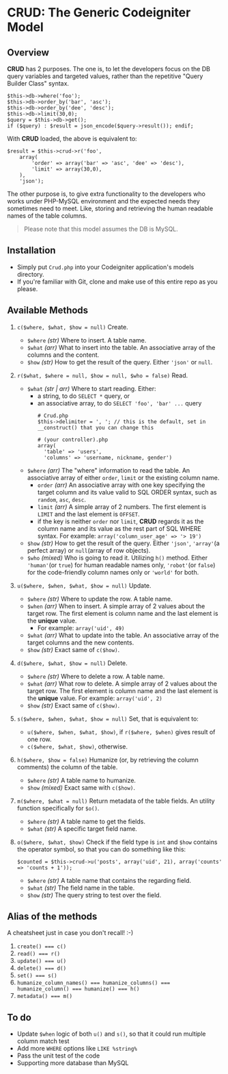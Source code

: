 # CRUD: The Generic Codeigniter Model #

## Overview ##

**CRUD** has 2 purposes. The one is, to let the developers focus on the DB query variables and targeted values, rather than the repetitive "Query Builder Class" syntax.

    $this->db->where('foo');
    $this->db->order_by('bar', 'asc');
    $this->db->order_by('dee', 'desc');
    $this->db->limit(30,0);
    $query = $this->db->get();
    if ($query) : $result = json_encode($query->result()); endif;

With **CRUD** loaded, the above is equivalent to:

    $result = $this->crud->r('foo',
        array(
            'order' => array('bar' => 'asc', 'dee' => 'desc'),
            'limit' => array(30,0),
        ),
        'json');

The other purpose is, to give extra functionality to the developers who works under PHP-MySQL environment and the expected needs they sometimes need to meet. Like, storing and retrieving the human readable names of the table columns.

> Please note that this model assumes the DB is MySQL.

## Installation ##

- Simply put `Crud.php` into your Codeigniter application's models directory.
- If you're familiar with Git, clone and make use of this entire repo as you please.

## Available Methods ##

1. `c($where, $what, $how = null)`
    Create.
    - `$where` *(str)* Where to insert. A table name.
    - `$what` *(arr)* What to insert into the table. An associative array of the columns and the content.
    - `$how` *(str)* How to get the result of the query. Either `'json'` or `null`.


2.  `r($what, $where = null, $how = null, $who = false)`
    Read.
    - `$what`   *(str | arr)* Where to start reading. Either:
      - a string, to do `SELECT *` query, or
      - an associative array, to do `SELECT 'foo', 'bar' ...` query
        ```
        # Crud.php
        $this->delimiter = ', '; // this is the default, set in __construct() that you can change this
        
        # (your controller).php
        array(
          'table' => 'users',
          'columns' => 'username, nickname, gender')
        ```
    - `$where` *(arr)* The "where" information to read the table. An associative array of either `order`, `limit` or the existing column name.
      - `order` *(arr)* An associative array with one key specifying the target column and its value valid to SQL ORDER syntax, such as `random`, `asc`, `desc`.
      - `limit` *(arr)* A simple array of 2 numbers. The first element is `LIMIT` and the last element is `OFFSET`.
      - if the key is neither `order` nor `limit`, **CRUD** regards it as the column name and its value as the rest part of SQL WHERE syntax.
      For example: `array('column_user_age' => '> 19')`
    - `$how` *(str)* How to get the result of the query. Either `'json'`, `'array'`(a perfect array) or `null`(array of row objects).
    - `$who` *(mixed)* Who is going to read it. Utilizing `h()` method. Either `'human'`(or `true`) for human readable names only, `'robot'`(or `false`) for the code-friendly column names only or `'world'` for both.


3.  `u($where, $when, $what, $how = null)`
    Update.
    - `$where` *(str)* Where to update the row. A table name.
    - `$when` *(arr)* When to insert. A simple array of 2 values about the target row. The first element is column name and the last element is the **unique** value.
        - For example: `array('uid', 49)`
    - `$what` *(arr)* What to update into the table. An associative array of the target columns and the new contents.
    - `$how` *(str)* Exact same of `c($how)`.


4.  `d($where, $what, $how = null)`
    Delete.
    - `$where` *(str)* Where to delete a row. A table name.
    - `$what` *(arr)* What row to delete. A simple array of 2 values about the target row. The first element is column name and the last element is the **unique** value.
        For example: `array('uid', 2)`
    - `$how` *(str)* Exact same of `c($how)`.


5. `s($where, $when, $what, $how = null)`
    Set, that is equivalent to:
    - `u($where, $when, $what, $how)`, if `r($where, $when)` gives result of one row.
    - `c($where, $what, $how)`, otherwise.


6.  `h($where, $how = false)`
    Humanize (or, by retrieving the column comments) the column of the table.
    - `$where` *(str)* A table name to humanize.
    - `$how` *(mixed)* Exact same with `c($how)`.


7.  `m($where, $what = null)`
    Return metadata of the table fields. An utility function specifically for `$o()`.
    - `$where` *(str)* A table name to get the fields.
    - `$what` *(str)* A specific target field name.


8.  `o($where, $what, $how)`
    Check if the field type is `int` and `$how` contains the operator symbol, so that you can do something like this:
    ```
    $counted = $this->crud->u('posts', array('uid', 21), array('counts' => 'counts + 1'));
    ```

    - `$where` *(str)* A table name that contains the regarding field.
    - `$what` *(str)* The field name in the table.
    - `$how` *(str)* The query string to test over the field.


## Alias of the methods ##

A cheatsheet just in case you don't recall! :-)

1.  `create() === c()`
2.  `read() === r()`
3.  `update() === u()`
4.  `delete() === d()`
5.  `set() === s()`
6.  `humanize_column_names() === humanize_columns() === humanize_column() === humanize() === h()`
7.  `metadata() === m()`

## To do ##

*   Update `$when` logic of both `u()` and `s()`, so that it could run multiple column match test
*   Add more `WHERE` options like `LIKE %string%`
*   Pass the unit test of the code
*   Supporting more database than MySQL
